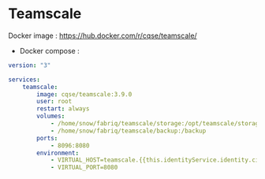 Teamscale
============

Docker image : https://hub.docker.com/r/cqse/teamscale/


* Docker compose :

```yml
version: "3"

services:
    teamscale:
        image: cqse/teamscale:3.9.0
        user: root
        restart: always
        volumes:
            - /home/snow/fabriq/teamscale/storage:/opt/teamscale/storage
            - /home/snow/fabriq/teamscale/backup:/backup
        ports:
            - 8096:8080
        environment:
            - VIRTUAL_HOST=teamscale.{{this.identityService.identity.ciDomain}}
            - VIRTUAL_PORT=8080  
```


